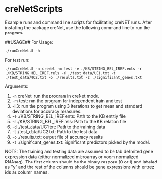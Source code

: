 # creNetScripts
Example runs and command line scripts for facilitating creNET runs.
After installing the package creNet, use the following command line to run the program.

##USAGE##
For Usage:
```{R}
./runCreNet.R -h
```
For test run:
```{R}
./runCreNet.R -n creNet -m test -e ./KB/STRING_BEL_IREF.ents -r ./KB/STRING_BEL_IREF.rels -d ./test_data/UC1.txt -t ./test_data/UC2.txt -o ./results.txt -z ./significant_genes.txt
```
Arguments:
1) -n creNet: run the program in creNet mode.
2) -m test: run the program for independent train and test
3) -i 3: run the program using 3 iterations to get mean and standard deviations for accuracy measures.
4) -e ./KB/STRING_BEL_IREF.ents: Path to the KB entitiy file
5) -r ./KB/STRING_BEL_IREF.rels: Path to the KB relation file
6) -d ./test_data/UC1.txt: Path to the training data
7) -t ./test_data/UC2.txt: Path to the test data
8) -o ./results.txt: output file of accuracy results
9) -z ./significant_genes.txt: Significant predictors picked by the model.

NOTE: The training and testing data are assumed to be tab delimited gene expression data (either normalized microarray or voom normalized RNAseq). The first column should be the binary respose (0 or 1) and labeled as "y" and the rest of the columns should be gene expressions with entrez ids as column names.

